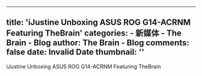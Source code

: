 
---
title: 'iJustine Unboxing ASUS ROG G14-ACRNM Featuring TheBrain'
categories: 
    - 新媒体
    - The Brain - Blog
author: The Brain - Blog
comments: false
date: Invalid Date
thumbnail: ''
---

<div>   
iJustine Unboxing ASUS ROG G14-ACRNM Featuring TheBrain  
</div>
            